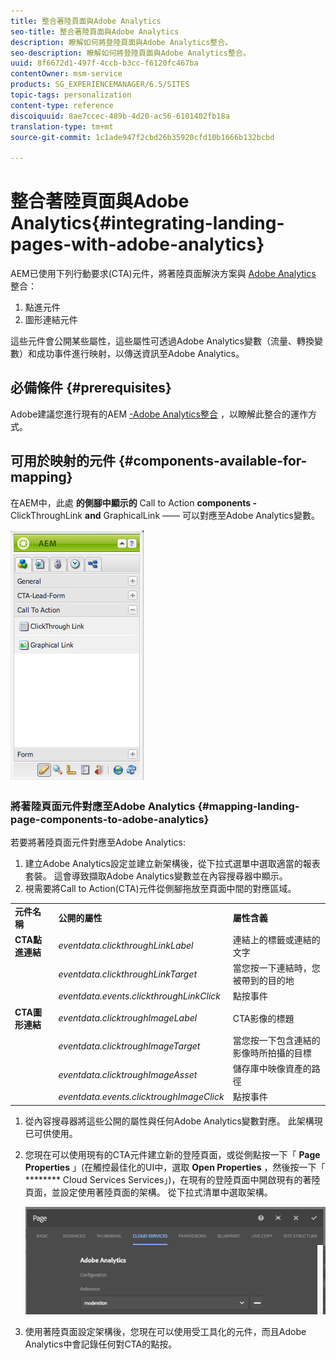 ```yaml
---
title: 整合著陸頁面與Adobe Analytics
seo-title: 整合著陸頁面與Adobe Analytics
description: 瞭解如何將登陸頁面與Adobe Analytics整合。
seo-description: 瞭解如何將登陸頁面與Adobe Analytics整合。
uuid: 8f6672d1-497f-4ccb-b3cc-f6120fc467ba
contentOwner: msm-service
products: SG_EXPERIENCEMANAGER/6.5/SITES
topic-tags: personalization
content-type: reference
discoiquuid: 8ae7ccec-489b-4d20-ac56-6101402fb18a
translation-type: tm+mt
source-git-commit: 1c1ade947f2cbd26b35920cfd10b1666b132bcbd

---
```



# 整合著陸頁面與Adobe Analytics{#integrating-landing-pages-with-adobe-analytics}

AEM已使用下列行動要求(CTA)元件，將著陸頁面解決方案與 [Adobe Analytics](https://www.omniture.com/en/products/analytics/sitecatalyst) 整合：

1. 點進元件
1. 圖形連結元件

這些元件會公開某些屬性，這些屬性可透過Adobe Analytics變數（流量、轉換變數）和成功事件進行映射，以傳送資訊至Adobe Analytics。

## 必備條件 {#prerequisites}

Adobe建議您進行現有的AEM [-Adobe Analytics整合](/help/sites-administering/adobeanalytics.md) ，以瞭解此整合的運作方式。

## 可用於映射的元件 {#components-available-for-mapping}

在AEM中，此處 **的側腳中顯示的** Call to Action **components -** ClickThroughLink **and** GraphicalLink —— 可以對應至Adobe Analytics變數。

![chlimage_1-21](assets/chlimage_1-21a.jpeg)

### 將著陸頁面元件對應至Adobe Analytics {#mapping-landing-page-components-to-adobe-analytics}

若要將著陸頁面元件對應至Adobe Analytics:

1. 建立Adobe Analytics設定並建立新架構後，從下拉式選單中選取適當的報表套裝。 這會導致擷取Adobe Analytics變數並在內容搜尋器中顯示。
1. 視需要將Call to Action(CTA)元件從側腳拖放至頁面中間的對應區域。

<table>
 <tbody>
  <tr>
   <td><strong>元件名稱</strong></td>
   <td><strong>公開的屬性</strong></td>
   <td><strong>屬性含義</strong></td>
  </tr>
  <tr>
   <td><strong>CTA點進連結</strong></td>
   <td><i>eventdata.clickthroughLinkLabel</i><br /> </td>
   <td>連結上的標籤或連結的文字 </td>
  </tr>
  <tr>
   <td><br type="_moz" /> </td>
   <td><i>eventdata.clickthroughLinkTarget</i><br /> </td>
   <td>當您按一下連結時，您被帶到的目的地 </td>
  </tr>
  <tr>
   <td><br type="_moz" /> </td>
   <td><i>eventdata.events.clickthroughLinkClick</i><br /> </td>
   <td>點按事件 </td>
  </tr>
  <tr>
   <td><strong>CTA圖形連結</strong></td>
   <td><i>eventdata.clicktroughImageLabel</i><br /> </td>
   <td>CTA影像的標題 </td>
  </tr>
  <tr>
   <td><br type="_moz" /> </td>
   <td><i>eventdata.clicktroughImageTarget</i><br /> </td>
   <td>當您按一下包含連結的影像時所拍攝的目標</td>
  </tr>
  <tr>
   <td><br type="_moz" /> </td>
   <td><i>eventdata.clicktroughImageAsset</i><br /> </td>
   <td>儲存庫中映像資產的路徑 </td>
  </tr>
  <tr>
   <td><br type="_moz" /> </td>
   <td><i>eventdata.events.clicktroughImageClick</i><br /> </td>
   <td>點按事件</td>
  </tr>
 </tbody>
</table>

1. 從內容搜尋器將這些公開的屬性與任何Adobe Analytics變數對應。 此架構現已可供使用。
1. 您現在可以使用現有的CTA元件建立新的登陸頁面，或從側點按一下「 **Page Properties** 」(在觸控最佳化的UI中，選取 **Open Properties** ，然後按一下「 ******** Cloud Services Services」)，在現有的登陸頁面中開啟現有的著陸頁面，並設定使用著陸頁面的架構。 從下拉式清單中選取架構。

   ![chlimage_1-25](assets/chlimage_1-25a.png)

1. 使用著陸頁面設定架構後，您現在可以使用受工具化的元件，而且Adobe Analytics中會記錄任何對CTA的點按。

